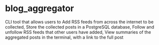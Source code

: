 # blog_aggregator
CLI tool that allows users to Add RSS feeds from across the internet to be collected, Store the collected posts in a PostgreSQL database, Follow and unfollow RSS feeds that other users have added, View summaries of the aggregated posts in the terminal, with a link to the full post
